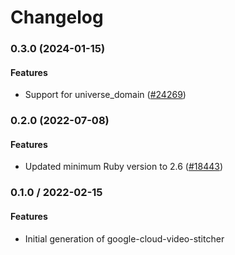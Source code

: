 # Changelog

### 0.3.0 (2024-01-15)

#### Features

* Support for universe_domain ([#24269](https://github.com/googleapis/google-cloud-ruby/issues/24269)) 

### 0.2.0 (2022-07-08)

#### Features

* Updated minimum Ruby version to 2.6 ([#18443](https://github.com/googleapis/google-cloud-ruby/issues/18443)) 

### 0.1.0 / 2022-02-15

#### Features

* Initial generation of google-cloud-video-stitcher
